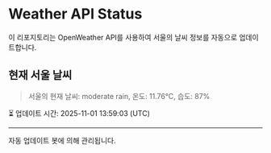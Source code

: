 
# Weather API Status

이 리포지토리는 OpenWeather API를 사용하여 서울의 날씨 정보를 자동으로 업데이트합니다.

## 현재 서울 날씨
> 서울의 현재 날씨: moderate rain, 온도: 11.76°C, 습도: 87%

⏳ 업데이트 시간: 2025-11-01 13:59:03 (UTC)

---
자동 업데이트 봇에 의해 관리됩니다.
